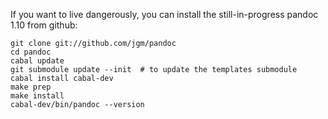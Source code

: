 If you want to live dangerously, you can install the still-in-progress pandoc 1.10 from github:

    git clone git://github.com/jgm/pandoc
    cd pandoc
    cabal update
    git submodule update --init  # to update the templates submodule
    cabal install cabal-dev
    make prep
    make install
    cabal-dev/bin/pandoc --version

